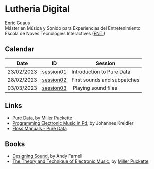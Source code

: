 # Lutheria Digital
Enric Guaus  
Máster en Música y Sonido para Experiencias del Entretenimiento  
Escola de Noves Tecnologies Interactives (<a href="https://enti.cat/" target="_blank">ENTI</a>)  

## Calendar

| Date | ID | Session |
|---|---|---|
| 23/02/2023 | [session01](session01) | Introduction to Pure Data|
| 28/02/2023 | [session02](session02) | First sounds and subpatches|
| 03/03/2023 | [session03](session03) | Playing sound files|

## Links

* [Pure Data](https://puredata.info/), by [Miller Puckette](http://msp.ucsd.edu/)
* [Programming Electronic Music in Pd](http://www.pd-tutorial.com/english/index.html), by Johannes Kreidler
* [Floss Manuals - Pure Data](http://archive.flossmanuals.net/pure-data/)

## Books

* [Designing Sound](https://mitpress.mit.edu/9780262014410/designing-sound/), by Andy Farnell
* [The Theory and Technique of Electronic Music](http://msp.ucsd.edu/techniques.htm), by [Miller Puckette](http://msp.ucsd.edu/)
